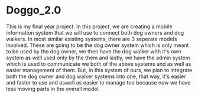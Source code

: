 # Doggo_2.0

This is my final year project. In this project, we are creating a mobile information system that we will use to connect both dog owners and dog walkers. In most similar existing systems, there are 3 seperate models involved. These are going to be the dog owner system which is only meant to be used by the dog owner, we then have the dog walker with it's own system as well used only by the them and lastly, we have the admin system which is used to communicate we both of the above systems and as well as easier management of them. But, in this system of ours, we plan to integrate both the dog owner and dog walker systems into one, that way, it's easier and faster to use and aswell as easier to manage too because now we have less moving parts in the overall model.

